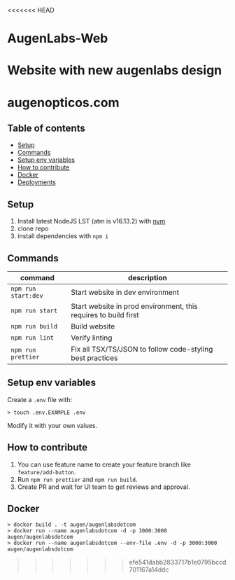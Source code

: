 <<<<<<< HEAD
# AugenLabs-Web
Website with new augenlabs design
=======
# augenopticos.com

## Table of contents

- [Setup](#setup)
- [Commands](#commands)
- [Setup env variables](#setup-env-variables)
- [How to contribute](#how-to-contribute)
- [Docker](#docker)
- [Deployments](./DEPLOYMENTS.md)

## Setup

1. Install latest NodeJS LST (atm is v16.13.2) with [nvm](https://github.com/nvm-sh/nvm)
1. clone repo
1. install dependencies with `npm i`

## Commands

| command | description |
| --- | --- |
| `npm run start:dev` | Start website in dev environment |
| `npm run start` | Start website in prod environment, this requires to build first |
| `npm run build` | Build website |
| `npm run lint` | Verify linting |
| `npm run prettier` | Fix all TSX/TS/JSON to follow code-styling best practices |

## Setup env variables

Create a `.env` file with:

```shell
> touch .env.EXAMPLE .env
```

Modify it with your own values.

## How to contribute

1. You can use feature name to create your feature branch like `feature/add-button`.
1. Run `npm run prettier` and `npm run build`.
1. Create PR and wait for UI team to get reviews and approval.

## Docker

```shell
> docker build . -t augen/augenlabsdotcom
> docker run --name augenlabsdotcom -d -p 3000:3000 augen/augenlabsdotcom
> docker run --name augenlabsdotcom --env-file .env -d -p 3000:3000 augen/augenlabsdotcom
```
>>>>>>> efe541dabb2833717b1e0795bccd701167a14ddc
